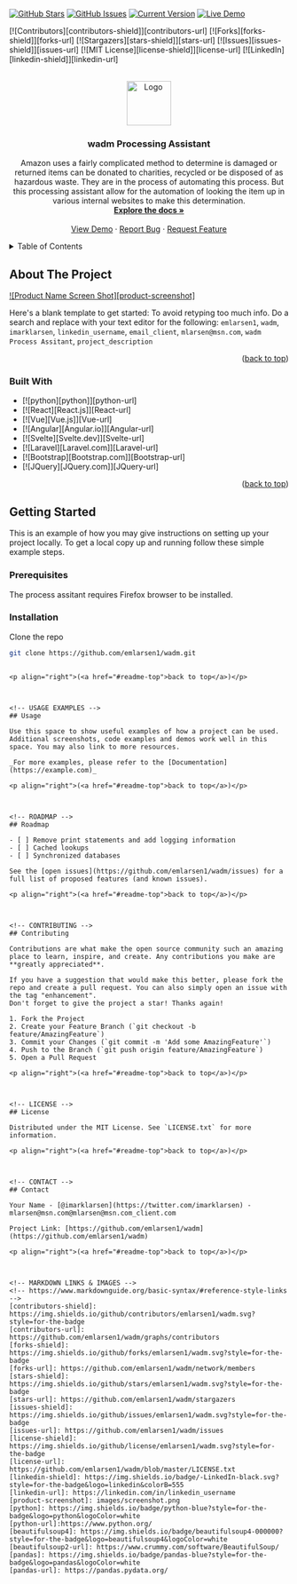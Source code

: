 <a name="readme-top"></a>

[![GitHub Stars](https://img.shields.io/github/stars/emlarsen1/wadm.svg)](https://github.com/emlarsen1/wadm/stargazers) [![GitHub Issues](https://img.shields.io/github/issues/emlarsen1/wadm.svg)](https://github.com/emlarsen1/wadm/issues) [![Current Version](https://img.shields.io/badge/version-1.0.0-green.svg)](https://github.com/emlarsen1/wadm) [![Live Demo](https://img.shields.io/badge/demo-online-green.svg)](https://igorantun.com/chat) 

<!-- PROJECT SHIELDS -->
<!--
*** I'm using markdown "reference style" links for readability.
*** Reference links are enclosed in brackets [ ] instead of parentheses ( ).
*** See the bottom of this document for the declaration of the reference variables
*** for contributors-url, forks-url, etc. This is an optional, concise syntax you may use.
*** https://www.markdownguide.org/basic-syntax/#reference-style-links
-->
[![Contributors][contributors-shield]][contributors-url]
[![Forks][forks-shield]][forks-url]
[![Stargazers][stars-shield]][stars-url]
[![Issues][issues-shield]][issues-url]
[![MIT License][license-shield]][license-url]
[![LinkedIn][linkedin-shield]][linkedin-url]



<!-- PROJECT LOGO -->
<br />
<div align="center">
  <a href="https://github.com/emlarsen1/wadm">
    <img src="images/wadm.ico" alt="Logo" width="80" height="80">
  </a>

<h3 align="center">wadm Processing Assistant</h3>

  <p align="center">
    Amazon uses a fairly complicated method to determine is damaged or returned items can be donated to charities, 
    recycled or be disposed of as hazardous waste. They are in the process of automating this process. But this processing 
    assistant allow for the automation of looking the item up in various internal websites to make this determination.
    <br />
    <a href="https://github.com/emlarsen1"><strong>Explore the docs »</strong></a>
    <br />
    <br />
    <a href="https://github.com/emlarsen1/wadm">View Demo</a>
    ·
    <a href="https://github.com/emlarsen1/wadm/issues">Report Bug</a>
    ·
    <a href="https://github.com/emlarsen1/wadm/issues">Request Feature</a>
  </p>
</div>



<!-- TABLE OF CONTENTS -->
<details>
  <summary>Table of Contents</summary>
  <ol>
    <li>
      <a href="#about-the-project">About The Project</a>
      <ul>
        <li><a href="#built-with">Built With</a></li>
      </ul>
    </li>
    <li>
      <a href="#getting-started">Getting Started</a>
      <ul>
        <li><a href="#prerequisites">Prerequisites</a></li>
        <li><a href="#installation">Installation</a></li>
      </ul>
    </li>
    <li><a href="#usage">Usage</a></li>
    <li><a href="#roadmap">Roadmap</a></li>
    <li><a href="#contributing">Contributing</a></li>
    <li><a href="#license">License</a></li>
    <li><a href="#contact">Contact</a></li>
    <li><a href="#acknowledgments">Acknowledgments</a></li>
  </ol>
</details>



<!-- ABOUT THE PROJECT -->
## About The Project

[![Product Name Screen Shot][product-screenshot]](https://example.com)

Here's a blank template to get started: To avoid retyping too much info. Do a search and replace with your text editor for the following: `emlarsen1`, `wadm`, `imarklarsen`, `linkedin_username`, `email_client`, `mlarsen@msn.com`, `wadm Process Assitant`, `project_description`

<p align="right">(<a href="#readme-top">back to top</a>)</p>



### Built With

* [![python][python]][python-url]
* [![React][React.js]][React-url]
* [![Vue][Vue.js]][Vue-url]
* [![Angular][Angular.io]][Angular-url]
* [![Svelte][Svelte.dev]][Svelte-url]
* [![Laravel][Laravel.com]][Laravel-url]
* [![Bootstrap][Bootstrap.com]][Bootstrap-url]
* [![JQuery][JQuery.com]][JQuery-url]

<p align="right">(<a href="#readme-top">back to top</a>)</p>



<!-- GETTING STARTED -->
## Getting Started

This is an example of how you may give instructions on setting up your project locally.
To get a local copy up and running follow these simple example steps.

### Prerequisites

The process assitant requires Firefox browser to be installed.

### Installation

Clone the repo
   ```sh
   git clone https://github.com/emlarsen1/wadm.git
   ```
   ```

<p align="right">(<a href="#readme-top">back to top</a>)</p>



<!-- USAGE EXAMPLES -->
## Usage

Use this space to show useful examples of how a project can be used. Additional screenshots, code examples and demos work well in this space. You may also link to more resources.

_For more examples, please refer to the [Documentation](https://example.com)_

<p align="right">(<a href="#readme-top">back to top</a>)</p>



<!-- ROADMAP -->
## Roadmap

- [ ] Remove print statements and add logging information
- [ ] Cached lookups
- [ ] Synchronized databases

See the [open issues](https://github.com/emlarsen1/wadm/issues) for a full list of proposed features (and known issues).

<p align="right">(<a href="#readme-top">back to top</a>)</p>



<!-- CONTRIBUTING -->
## Contributing

Contributions are what make the open source community such an amazing place to learn, inspire, and create. Any contributions you make are **greatly appreciated**.

If you have a suggestion that would make this better, please fork the repo and create a pull request. You can also simply open an issue with the tag "enhancement".
Don't forget to give the project a star! Thanks again!

1. Fork the Project
2. Create your Feature Branch (`git checkout -b feature/AmazingFeature`)
3. Commit your Changes (`git commit -m 'Add some AmazingFeature'`)
4. Push to the Branch (`git push origin feature/AmazingFeature`)
5. Open a Pull Request

<p align="right">(<a href="#readme-top">back to top</a>)</p>



<!-- LICENSE -->
## License

Distributed under the MIT License. See `LICENSE.txt` for more information.

<p align="right">(<a href="#readme-top">back to top</a>)</p>



<!-- CONTACT -->
## Contact

Your Name - [@imarklarsen](https://twitter.com/imarklarsen) - mlarsen@msn.com@mlarsen@msn.com_client.com

Project Link: [https://github.com/emlarsen1/wadm](https://github.com/emlarsen1/wadm)

<p align="right">(<a href="#readme-top">back to top</a>)</p>



<!-- MARKDOWN LINKS & IMAGES -->
<!-- https://www.markdownguide.org/basic-syntax/#reference-style-links -->
[contributors-shield]: https://img.shields.io/github/contributors/emlarsen1/wadm.svg?style=for-the-badge
[contributors-url]: https://github.com/emlarsen1/wadm/graphs/contributors
[forks-shield]: https://img.shields.io/github/forks/emlarsen1/wadm.svg?style=for-the-badge
[forks-url]: https://github.com/emlarsen1/wadm/network/members
[stars-shield]: https://img.shields.io/github/stars/emlarsen1/wadm.svg?style=for-the-badge
[stars-url]: https://github.com/emlarsen1/wadm/stargazers
[issues-shield]: https://img.shields.io/github/issues/emlarsen1/wadm.svg?style=for-the-badge
[issues-url]: https://github.com/emlarsen1/wadm/issues
[license-shield]: https://img.shields.io/github/license/emlarsen1/wadm.svg?style=for-the-badge
[license-url]: https://github.com/emlarsen1/wadm/blob/master/LICENSE.txt
[linkedin-shield]: https://img.shields.io/badge/-LinkedIn-black.svg?style=for-the-badge&logo=linkedin&colorB=555
[linkedin-url]: https://linkedin.com/in/linkedin_username
[product-screenshot]: images/screenshot.png
[python]: https://img.shields.io/badge/python-blue?style=for-the-badge&logo=python&logoColor=white
[python-url]:https://www.python.org/
[beautifulsoup4]: https://img.shields.io/badge/beautifulsoup4-000000?style=for-the-badge&logo=beautifulsoup4&logoColor=white
[beautifulsoup2-url]: https://www.crummy.com/software/BeautifulSoup/
[pandas]: https://img.shields.io/badge/pandas-blue?style=for-the-badge&logo=pandas&logoColor=white
[pandas-url]: https://pandas.pydata.org/
